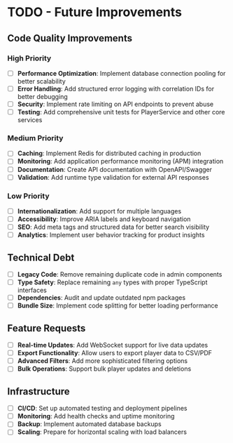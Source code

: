 # TODO - Future Improvements

## Code Quality Improvements

### High Priority

- [ ] **Performance Optimization**: Implement database connection pooling for better scalability
- [ ] **Error Handling**: Add structured error logging with correlation IDs for better debugging
- [ ] **Security**: Implement rate limiting on API endpoints to prevent abuse
- [ ] **Testing**: Add comprehensive unit tests for PlayerService and other core services

### Medium Priority

- [ ] **Caching**: Implement Redis for distributed caching in production
- [ ] **Monitoring**: Add application performance monitoring (APM) integration
- [ ] **Documentation**: Create API documentation with OpenAPI/Swagger
- [ ] **Validation**: Add runtime type validation for external API responses

### Low Priority

- [ ] **Internationalization**: Add support for multiple languages
- [ ] **Accessibility**: Improve ARIA labels and keyboard navigation
- [ ] **SEO**: Add meta tags and structured data for better search visibility
- [ ] **Analytics**: Implement user behavior tracking for product insights

## Technical Debt

- [ ] **Legacy Code**: Remove remaining duplicate code in admin components
- [ ] **Type Safety**: Replace remaining `any` types with proper TypeScript interfaces
- [ ] **Dependencies**: Audit and update outdated npm packages
- [ ] **Bundle Size**: Implement code splitting for better loading performance

## Feature Requests

- [ ] **Real-time Updates**: Add WebSocket support for live data updates
- [ ] **Export Functionality**: Allow users to export player data to CSV/PDF
- [ ] **Advanced Filters**: Add more sophisticated filtering options
- [ ] **Bulk Operations**: Support bulk player updates and deletions

## Infrastructure

- [ ] **CI/CD**: Set up automated testing and deployment pipelines
- [ ] **Monitoring**: Add health checks and uptime monitoring
- [ ] **Backup**: Implement automated database backups
- [ ] **Scaling**: Prepare for horizontal scaling with load balancers
